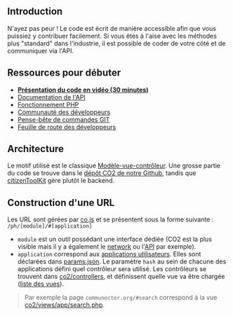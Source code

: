 ## Introduction
N'ayez pas peur ! Le code est écrit de manière accessible afin que vous puissiez y contribuer facilement.
Si vous êtes à l'aise avec les méthodes plus "standard" dans l'industrie, il est possible de coder de votre côté et de communiquer via l'API.

## Ressources pour débuter
* **[Présentation du code en vidéo (30 minutes)](https://www.youtube.com/watch?v=2rkE69--LxM)**
* [Documentation de l'API](http://co.tools/API)
* [Fonctionnement PHP](https://docs.google.com/drawings/d/1nSlaLy6ce7CWxvkXUbwIEYNVTeL6f35qm0CqoBjlvR0/edit?usp=sharing)
* [Communauté des développeurs](https://www.communecter.org/#@codev)
* [Pense-bête de commandes GIT](https://gist.github.com/aquelito/8596717)
* [Feuille de route des développeurs](https://raw.githubusercontent.com/pixelhumain/communecter/master/docs/roadmap.org)

## Architecture
Le motif utilisé est le classique [Modèle-vue-contrôleur](https://fr.wikipedia.org/wiki/Mod%C3%A8le-vue-contr%C3%B4leur). Une grosse partie du code se trouve dans le [dépôt CO2 de notre Github](https://github.com/pixelhumain/co2/), tandis que [citizenToolKit](https://github.com/pixelhumain/citizenToolKit) gère plutôt le backend.

## Construction d'une URL
Les URL sont gérées par [co.js](https://github.com/pixelhumain/co2/blob/master/assets/js/co.js) et se présentent sous la forme suivante : `/ph/[module]/#[application]`

* `module` est un outil possédant une interface dédiée (CO2 est la plus visible mais il y a également le [network](https://wiki.communecter.org/fr/network---cr%C3%A9er-une-carte.html) ou l'[API](http://co.tools/API) par exemple).
* `application` correspond aux [applications utilisateurs](https://wiki.communecter.org/fr/pr%C3%A9sentation-fonctionnelle.html). Elles sont déclarées dans [params.json](https://github.com/pixelhumain/co2/blob/master/config/CO2/params.json). Le paramètre `hash` au sein de chacune des applications défini quel contrôleur sera utilisé. Les contrôleurs se trouvent dans [co2/controllers](https://github.com/pixelhumain/co2/tree/master/controllers), et définissent quelle vue va être chargée ([liste des vues](https://github.com/pixelhumain/co2/tree/master/views)).

> Par exemple la page `communecter.org/#search` correspond à la vue [co2/views/app/search.php](https://github.com/pixelhumain/co2/blob/master/views/app/search.php).
